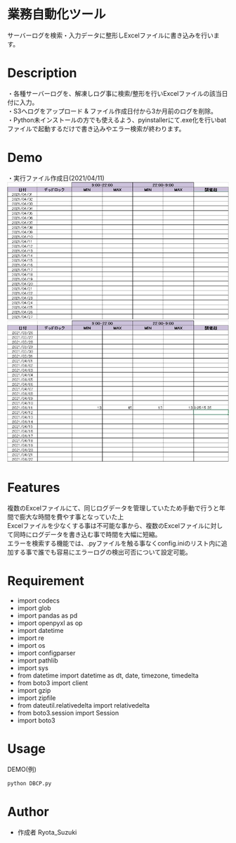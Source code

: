 # 業務自動化ツール
サーバーログを検索・入力データに整形しExcelファイルに書き込みを行います。
 
# Description
 ・各種サーバーログを、解凍しログ事に検索/整形を行いExcelファイルの該当日付に入力。  
 ・S3へログをアップロード & ファイル作成日付から3か月前のログを削除。  
 ・Python未インストールの方でも使えるよう、pyinstallerにて.exe化を行いbatファイルで起動するだけで書き込みやエラー検索が終わります。  

# Demo
・実行ファイル作成日(2021/04/11)
 ![実行前](https://github.com/Ryota-Suzki/Portfolio/blob/img/before.JPG)
 ![実行後](https://github.com/Ryota-Suzki/Portfolio/blob/img/after.JPG)
 
# Features
 複数のExcelファイルにて、同じログデータを管理していたため手動で行うと年間で膨大な時間を費やす事となっていた上  
 Excelファイルを少なくする事は不可能な事から、複数のExcelファイルに対して同時にログデータを書き込む事で時間を大幅に短縮。  
 エラーを検索する機能では、.pyファイルを触る事なくconfig.iniのリスト内に追加する事で誰でも容易にエラーログの検出可否について設定可能。  
 
# Requirement
 * import codecs  
 * import glob  
 * import pandas as pd  
 * import openpyxl as op  
 * import datetime  
 * import re  
 * import os  
 * import configparser  
 * import pathlib  
 * import sys  
 * from datetime import datetime as dt, date, timezone, timedelta  
 * from boto3 import client  
 * import gzip  
 * import zipfile  
 * from dateutil.relativedelta import relativedelta  
 * from boto3.session import Session  
 * import boto3  

# Usage
DEMO(例)
```bash
python DBCP.py
``` 
# Author
* 作成者 Ryota_Suzuki


